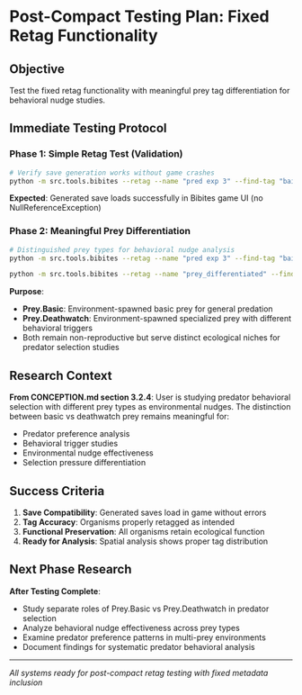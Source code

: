# Post-Compact Testing Plan: Fixed Retag Functionality

## Objective
Test the fixed retag functionality with meaningful prey tag differentiation for behavioral nudge studies.

## Immediate Testing Protocol

### Phase 1: Simple Retag Test (Validation)
```bash
# Verify save generation works without game crashes
python -m src.tools.bibites --retag --name "pred exp 3" --find-tag "bait-basic" --replace-tag "Prey.Basic" --apply --output "test_save_validation"
```

**Expected**: Generated save loads successfully in Bibites game UI (no NullReferenceException)

### Phase 2: Meaningful Prey Differentiation
```bash
# Distinguished prey types for behavioral nudge analysis
python -m src.tools.bibites --retag --name "pred exp 3" --find-tag "bait-basic" --replace-tag "Prey.Basic" --apply --output "prey_differentiated"

python -m src.tools.bibites --retag --name "prey_differentiated" --find-tag "Deathwatch" --replace-tag "Prey.Deathwatch" --apply --output "prey_standardized"
```

**Purpose**: 
- **Prey.Basic**: Environment-spawned basic prey for general predation
- **Prey.Deathwatch**: Environment-spawned specialized prey with different behavioral triggers
- Both remain non-reproductive but serve distinct ecological niches for predator selection studies

## Research Context
**From CONCEPTION.md section 3.2.4**: User is studying predator behavioral selection with different prey types as environmental nudges. The distinction between basic vs deathwatch prey remains meaningful for:
- Predator preference analysis
- Behavioral trigger studies  
- Environmental nudge effectiveness
- Selection pressure differentiation

## Success Criteria
1. **Save Compatibility**: Generated saves load in game without errors
2. **Tag Accuracy**: Organisms properly retagged as intended
3. **Functional Preservation**: All organisms retain ecological function
4. **Ready for Analysis**: Spatial analysis shows proper tag distribution

## Next Phase Research
**After Testing Complete**:
- Study separate roles of Prey.Basic vs Prey.Deathwatch in predator selection
- Analyze behavioral nudge effectiveness across prey types
- Examine predator preference patterns in multi-prey environments
- Document findings for systematic predator behavioral analysis

---
*All systems ready for post-compact retag testing with fixed metadata inclusion*
